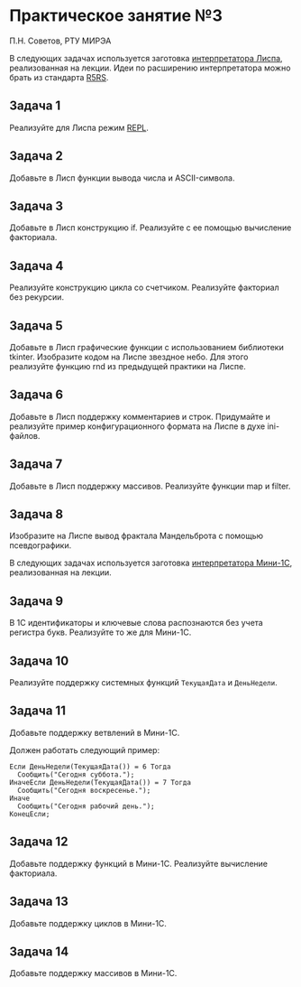 # Практическое занятие №3

П.Н. Советов, РТУ МИРЭА

В следующих задачах используется заготовка [интерпретатора Лиспа](lisp.py), реализованная на лекции. Идеи по расширению интерпретатора можно брать из стандарта [R5RS](https://groups.csail.mit.edu/mac/ftpdir/scheme-reports/r5rs-html/r5rs_8.html#SEC48).

## Задача 1

Реализуйте для Лиспа режим [REPL](https://ru.wikipedia.org/wiki/REPL).

## Задача 2

Добавьте в Лисп функции вывода числа и ASCII-символа.

## Задача 3

Добавьте в Лисп конструкцию if. Реализуйте с ее помощью вычисление факториала.

## Задача 4

Реализуйте конструкцию цикла со счетчиком. Реализуйте факториал без рекурсии.

## Задача 5

Добавьте в Лисп графические функции с использованием библиотеки tkinter.
Изобразите кодом на Лиспе звездное небо. Для этого реализуйте функцию rnd из предыдущей практики на Лиспе.

## Задача 6

Добавьте в Лисп поддержку комментариев и строк. Придумайте и реализуйте пример конфигурационного формата на Лиспе в духе ini-файлов.

## Задача 7

Добавьте в Лисп поддержку массивов. Реализуйте функции map и filter.

## Задача 8

Изобразите на Лиспе вывод фрактала Мандельброта с помощью псевдографики.

В следующих задачах используется заготовка [интерпретатора Мини-1C](mini1c.py), реализованная на лекции.

## Задача 9

В 1С идентификаторы и ключевые слова распознаются без учета регистра букв. Реализуйте то же для Мини-1С.

## Задача 10

Реализуйте поддержку системных функций `ТекущаяДата` и `ДеньНедели`.

## Задача 11

Добавьте поддержку ветвлений в Мини-1С.

Должен работать следующий пример:

```
Если ДеньНедели(ТекущаяДата()) = 6 Тогда
  Сообщить("Сегодня суббота.");
ИначеЕсли ДеньНедели(ТекущаяДата()) = 7 Тогда
  Сообщить("Сегодня воскресенье.");
Иначе
  Сообщить("Сегодня рабочий день.");
КонецЕсли;
```

## Задача 12

Добавьте поддержку функций в Мини-1С. Реализуйте вычисление факториала.

## Задача 13

Добавьте поддержку циклов в Мини-1С.

## Задача 14

Добавьте поддержку массивов в Мини-1С.
